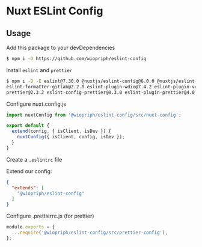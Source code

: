 # Nuxt ESLint Config

## Usage

Add this package to your devDependencies
```bash
$ npm i -D https://github.com/wiopriph/eslint-config
```

Install `eslint` and `prettier`
```bash
$ npm i -D -E eslint@7.30.0 @nuxtjs/eslint-config@6.0.0 @nuxtjs/eslint-module@3.0.2 \
eslint-formatter-gitlab@2.2.0 eslint-plugin-wdio@7.4.2 eslint-plugin-vue@7.16.0 \ 
prettier@2.3.2 eslint-config-prettier@8.3.0 eslint-plugin-prettier@4.0.0
```

Configure nuxt.config.js
```js
import nuxtConfig from '@wiopriph/eslint-config/src/nuxt-config';

export default {
  extend(config, { isClient, isDev }) {
    nuxtConfig({ isClient, config, isDev });
  }
}
```

Create a `.eslintrc` file

Extend our config:
```json
{
  "extends": [
    "@wiopriph/eslint-config"
  ]
}
```

Configure .prettierrc.js (for prettier)
```js
module.exports = {
  ...require('@wiopriph/eslint-config/src/prettier-config'),
};
```
